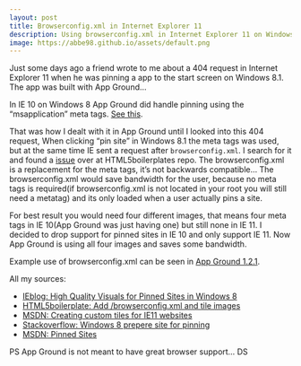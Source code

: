 ```yaml
---
layout: post
title: Browserconfig.xml in Internet Explorer 11
description: Using browserconfig.xml in Internet Explorer 11 on Windows 8.1.
image: https://abbe98.github.io/assets/default.png
---
```

Just some days ago a friend wrote to me about a 404 request in Internet Explorer 11 when he was pinning a app to the start screen on Windows 8.1. The app was built with App Ground…

In IE 10 on Windows 8 App Ground did handle pinning using the “msapplication” meta tags. [See this][1].

That was how I dealt with it in App Ground until I looked into this 404 request, When clicking “pin site” in Windows 8.1 the meta tags was used, but at the same time IE sent  a request after `browserconfig.xml`. I search for it and found a [issue][2] over at HTML5boilerplates repo. The browserconfig.xml is a replacement for the meta tags, it’s not backwards compatible… The browserconfig.xml would save bandwidth for the user, because no meta tags is required(if browserconfig.xml is not located in your root you will still need a metatag) and its only loaded when a user actually pins a site. 

For best result you would need four different images, that means four meta tags in IE 10(App Ground was just having one) but still none in IE 11. I decided to drop support for pinned sites in IE 10 and only support IE 11. Now App Ground is using all four images and saves some bandwidth. 

Example use of browserconfig.xml can be seen in [App Ground 1.2.1][3].

All my sources:

 - [IEblog: High Quality Visuals for Pinned Sites in Windows 8][1]
 - [HTML5boilerplate: Add /browserconfig.xml and tile images][2]
 - [MSDN: Creating custom tiles for IE11 websites][4]
 - [Stackoverflow: Windows 8 prepere site for pinning][5]
 - [MSDN: Pinned Sites][6]

PS App Ground is not meant to have great browser support… DS

[1]: http://blogs.msdn.com/b/ie/archive/2012/06/08/high-quality-visuals-for-pinned-sites-in-windows-8.aspx
[2]: https://github.com/h5bp/html5-boilerplate/pull/1481
[3]: https://github.com/Abbe98/App-Ground¨
[4]: http://msdn.microsoft.com/en-us/library/ie/dn455106.aspx
[5]: http://stackoverflow.com/questions/17474389/windows-8-prepare-site-for-pinning
[6]: http://msdn.microsoft.com/en-us/library/ie/hh772707%28v=vs.85%29.aspx
